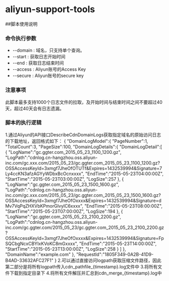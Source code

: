 # aliyun-support-tools
##脚本使用说明
### 命令执行参数
* --domain : 域名，只支持单个查询。
* --start : 获取日志开始时间
* --end : 获取日志结束时间
* --access : Aliyun账号的Access Key
* --secure : Aliyun账号的secure key
### 注意事项
此脚本最多支持1000个日志文件的拉取，及开始时间与结束时间之间不要超过40天，超过40天会有日志遗漏。
### 脚本的执行逻辑
1.通过Aliyun的API接口DescribeCdnDomainLogs获取指定域名的原始访问日志的下载地址，返回格式如下：
{
	"DomainLogModel":{
		"PageNumber":1,
		"TotalCount":3,
		"PageSize":100,
		"DomainLogDetails":{
			"DomainLogDetail":[
				{
					"LogName":"gc.ggter.com_2015_05_23_1100_1200.gz",
					"LogPath":"cdnlog.cn-hangzhou.oss.aliyun-inc.com/gc.xxx.com/2015_05_23/gc.ggter.com_2015_05_23_1100_1200.gz?OSSAccessKeyId=3xmgf7JheOfOTUTf&Expires=1432539994&Signature=7Ly4ccKN3afzAGYyWDbxBcOcnxxxx",
					"EndTime":"2015-05-23T04:00:00Z",
					"StartTime":"2015-05-23T03:00:00Z",
					"LogSize":257
				},
				{
					"LogName":"gc.ggter.com_2015_05_23_1500_1600.gz",
					"LogPath":"cdnlog.cn-hangzhou.oss.aliyun-inc.com/gc.xxx.com/2015_05_23/gc.ggter.com_2015_05_23_1500_1600.gz?OSSAccessKeyId=3xmgf7JheOfOxxxx&Expires=1432539994&Signature=dMv7VqPqZHXVbKPmorGIvylC6xxxx",
					"EndTime":"2015-05-23T08:00:00Z",
					"StartTime":"2015-05-23T07:00:00Z",
					"LogSize":194
				},
				{
					"LogName":"gc.ggter.com_2015_05_23_2100_2200.gz",
					"LogPath":"cdnlog.cn-hangzhou.oss.aliyun-inc.com/gc.ggter.com/2015_05_23/gc.ggter.com_2015_05_23_2100_2200.gz?OSSAccessKeyId=3xmgf7JheOfOxxxx&Expires=1432539994&Signature=FpSQCbgNcxCBYIxKVoKC8mGxxxx",
					"EndTime":"2015-05-23T14:00:00Z",
					"StartTime":"2015-05-23T13:00:00Z",
					"LogSize":258
				}
			]
		},
		"DomainName":"example.com"
	},
	"RequestId":"1805F349-0A2B-41D9-B4AD-33632AFC27F1"
}
2.可以通过直接访问logpath获取压缩文件路径，因此第二部分是将所有logpath传入cdn_pathfile_{timestamp}.log文件中
3.将所有文件下载到指定目录下
4.将所有文件解压并汇总到cdn_merge_{timestamp}.log中
